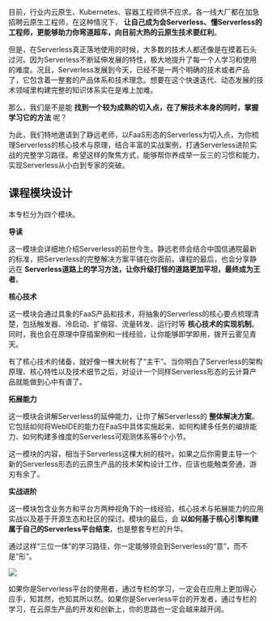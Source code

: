 目前，行业内云原生、Kubernetes、容器工程师供不应求。各一线大厂都在加急招聘云原生工程师，在这种情况下， **让自己成为会Serverless、懂Serverless的工程师，更能够助力你弯道超车，向目前大热的云原生技术要红利**。

但是，在Serverless真正落地使用的时候，大多数的技术人都还像是在摸着石头过河。因为Serverless不断延伸发展的特性，极大地提升了每一个人学习和使用的难度。况且，Serverless发展到今天，已经不是一两个明确的技术或者产品了，它包含着一整套的产品体系和技术理念。想要在这个快速迭代、动态发展的技术领域里构建完整的知识体系实在是难上加难。

那么，我们是不是能 **找到一个较为成熟的切入点，在了解技术本身的同时，掌握学习它的方法** 呢？

为此，我们特地邀请到了静远老师，以FaaS形态的Serverless为切入点，为你梳理Serverless的核心技术与原理，结合丰富的实战案例，打通Serverless进阶实战的完整学习路径。希望这样的聚焦方式，能够帮你养成举一反三的习惯和能力，实现Serverless从小白到专家的突破。

## 课程模块设计

本专栏分为四个模块。

**导读**

这一模块会详细地介绍Serverless的前世今生。静远老师会结合中国信通院最新的标准，把Serverless的完整解决方案平铺在你面前。课程的最后，也会分享静远在 **Serverless道路上的学习方法，让你升级打怪的道路更加平坦，最终成为王者**。

**核心技术**

这一模块会通过具象的FaaS产品和技术，将抽象的Serverless的核心要点梳理清楚，包括触发器、冷启动、扩缩容、流量转发、运行时等 **核心技术的实现机制**。同时，我也会在原理中穿插案例和一线经验，让你能够即学即用，拨开云雾见青天。

有了核心技术的储备，就好像一棵大树有了“主干”。当你明白了Serverless的架构原理、核心特性以及技术细节之后，对设计一个同样Serverless形态的云计算产品就能做到心中有谱了。

**拓展能力**

这一模块会讲解Serverless的延伸能力，让你了解Serverless的 **整体解决方案**。它包括如何将WebIDE的能力在FaaS中具体实施起来、如何构建多任务的编排能力、如何构建多维度的Serverless可观测体系等6个小节。

这一模块的内容，相当于Serverless这棵大树的枝叶。如果之后你需要主导一个新的Serverless形态的云原生产品的技术架构设计工作，应该也能触类旁通，游刃有余了。

**实战进阶**

这一模块包含业务方和平台方两种视角下的一线经验，核心技术与拓展能力的应用实战以及基于开源生态和社区的探讨。模块的最后，会 **以如何基于核心引擎构建属于自己的Serverless平台结束**，也是整套专栏的升华。

通过这样“三位一体”的学习路径，你一定能够领会到Serverless的“意”，而不是“形”。

![](https://static001.geekbang.org/resource/image/09/0b/096dfd4ed88ca4a6cd6495bee98e2d0b.jpg)

如果你是Serverless平台的使用者，通过专栏的学习，一定会在应用上更加得心应手，知其然，也知其所以然。如果你是Serverless平台的开发者，通过专栏的学习，在云原生产品的开发和创新上，你的思路也一定会越来越开阔。